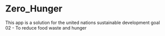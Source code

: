 # Zero_Hunger
This app is a solution for the united nations sustainable development goal 02 - To reduce food waste and hunger
